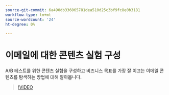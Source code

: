 ```yaml
---
source-git-commit: 6a490db336065781dea510d25c3bf9fc8e0b3181
workflow-type: tm+mt
source-wordcount: '24'
ht-degree: 0%

---
```

# 이메일에 대한 콘텐츠 실험 구성

A/B 테스트를 위한 콘텐츠 실험을 구성하고 비즈니스 목표를 가장 잘 이끄는 이메일 콘텐츠를 탐색하는 방법에 대해 알아봅니다.

>[!VIDEO](https://video.tv.adobe.com/v/3419893/?learn=on)